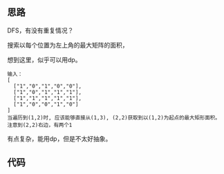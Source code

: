 ## 思路

DFS，有没有重复情况？

搜索以每个位置为左上角的最大矩阵的面积，

想到这里，似乎可以用dp。

```
输入：
[
  ["1","0","1","0","0"],
  ["1","0","1","1","1"],
  ["1","1","1","1","1"],
  ["1","0","0","1","0"]
]
当遍历到(1,2)时, 应该能够直接从(1,3), (2,2)获取到以(1,2)为起点的最大矩形面积。
注意到(2,2)右边，有两个1
```

有点复杂，能用dp，但是不太好抽象。







## 代码